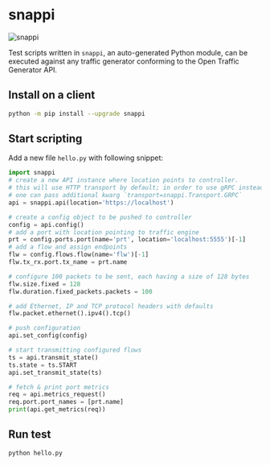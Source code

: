 # snappi

![snappi](https://github.com/open-traffic-generator/snappi/raw/main/snappi-logo.png)

Test scripts written in `snappi`, an auto-generated Python module, can be executed against any traffic generator conforming to the Open Traffic Generator API.

## Install on a client

```sh
python -m pip install --upgrade snappi
```

## Start scripting

Add a new file `hello.py` with following snippet:

```python
import snappi
# create a new API instance where location points to controller.
# this will use HTTP transport by default; in order to use gRPC instead,
# one can pass additional kwarg `transport=snappi.Transport.GRPC`
api = snappi.api(location='https://localhost')

# create a config object to be pushed to controller
config = api.config()
# add a port with location pointing to traffic engine
prt = config.ports.port(name='prt', location='localhost:5555')[-1]
# add a flow and assign endpoints
flw = config.flows.flow(name='flw')[-1]
flw.tx_rx.port.tx_name = prt.name

# configure 100 packets to be sent, each having a size of 128 bytes
flw.size.fixed = 128
flw.duration.fixed_packets.packets = 100

# add Ethernet, IP and TCP protocol headers with defaults
flw.packet.ethernet().ipv4().tcp()

# push configuration
api.set_config(config)

# start transmitting configured flows
ts = api.transmit_state()
ts.state = ts.START
api.set_transmit_state(ts)

# fetch & print port metrics
req = api.metrics_request()
req.port.port_names = [prt.name]
print(api.get_metrics(req))
```

## Run test

```Shell
python hello.py
```